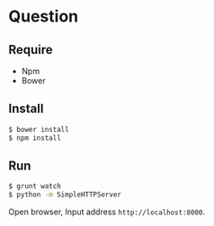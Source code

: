 # Question

## Require

* Npm
* Bower

## Install

``` sh
$ bower install
$ npm install
```

## Run

``` sh
$ grunt watch
$ python -m SimpleHTTPServer
```

Open browser, Input address `http://localhost:8000`.

